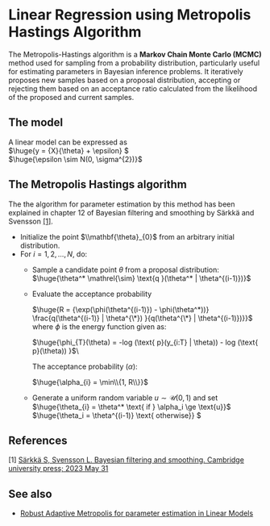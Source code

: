 # Linear Regression using Metropolis Hastings Algorithm

The Metropolis-Hastings algorithm is a **Markov Chain Monte Carlo (MCMC)** method used for sampling from a probability distribution, particularly useful for estimating parameters in Bayesian inference problems. It iteratively proposes new samples based on a proposal distribution, accepting or rejecting them based on an acceptance ratio calculated from the likelihood of the proposed and current samples. 

## The model
A linear model can be expressed as\
$\huge{y = {X}{\theta} + \epsilon} $  
$\huge{\epsilon \sim N(0, \sigma^{2})}$ 

## The Metropolis Hastings algorithm
The the algorithm for parameter estimation by this method has been explained in chapter 12 of Bayesian filtering and smoothing by Särkkä and Svensson [[1]](https://github.com/debrup-sarkar/Metropolis-Hastings-algorithm-for-parameter-estimation-in-linear-models#references).
* Initialize the point $\\mathbf{\theta}_{0}$ from an arbitrary initial distribution.
* For $i = 1, 2, \ldots, N$, do:
  * Sample a candidate point $\theta$ from a proposal distribution:\
    $\huge{\theta^* \mathrel{\sim} \text{q }(\theta^* | \theta^{(i-1)})}$

  * Evaluate the acceptance probability
    
    $\huge{R = {\exp(\phi(\theta^{(i-1)}) - \phi(\theta^*))} \frac{q(\theta^{(i-1)} | \theta^{\*}) }{q(\theta^{\*} | \theta^{(i-1)})}}$\
    where $\phi$ is the energy function given as:
    
    $\huge{\phi_{T}(\theta) = -log (\text{ p}(y_{i:T} | \theta)) - log (\text{ p}(\theta)) }$\
 
    The acceptance probability ($\alpha$):

    $\huge{\alpha_{i} = \min\\{1, R\\}}$

  * Generate a uniform random variable $u \mathrel{\sim} \mathcal{U}(0,1)$ and set\
    $\huge{\theta_{i} = \theta^* \text{ if } \alpha_i \ge \text{u}}$ \
    $\huge{\theta_i = \theta^{(i-1)} \text{ otherwise}} $

## References

[1] [Särkkä S, Svensson L. Bayesian filtering and smoothing. Cambridge university press; 2023 May 31](https://books.google.co.in/books?hl=en&lr=&id=utXBEAAAQBAJ&oi=fnd&pg=PP1&dq=bayesian+filtering+and+smoothing&ots=GX-dLQ7sTN&sig=aZTp8fQkWR6yzu1NrCQUvIWnYeA&redir_esc=y#v=onepage&q=bayesian%20filtering%20and%20smoothing&f=false) 

## See also
- [Robust Adaptive Metropolis for parameter estimation in Linear Models](https://github.com/debrup-sarkar/Linear-Regression-using-Robust-Adaptive-Metropolis-MCMC-algorithm-in-MATLAB)







    

